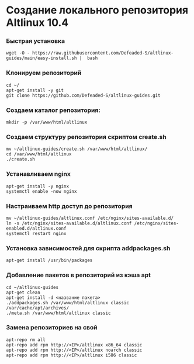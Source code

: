 # Создание локального репозитория Altlinux 10.4
### Быстрая установка
```
wget -O - https://raw.githubusercontent.com/Defeaded-S/altlinux-guides/main/easy-install.sh |  bash
```
### Клонируем репозиторий
```
cd ~/
apt-get install -y git
git clone https://github.com/Defeaded-S/altlinux-guides.git
```
### Создаем каталог репозитория:
```
mkdir -p /var/www/html/altlinux
```
### Создаем структуру репозитория скриптом create.sh
```
mv ~/altlinux-guides/create.sh /var/www/html/altlinux/
cd /var/www/html/altlinux
./create.sh
```
### Устанавливаем nginx
```
apt-get install -y nginx
systemctl enable -now nginx
```
### Настраиваем http доступ до репозитория
```
mv ~/altlinux-guides/altlinux.conf /etc/nginx/sites-available.d/
ln -s /etc/nginx/sites-available.d/altlinux.conf /etc/nginx/sites-enabled.d/altlinux.conf
systemctl restart nginx
```
### Установка зависимостей для скрипта addpackages.sh
```
apt-get install /usr/bin/packages
```
### Добавление пакетов в репозиторий из кэша apt
```
cd ~/altlinux-guides
apt-get clean
apt-get install -d <название пакета>
./addpackages.sh /var/www/html/altlinux classic /var/cache/apt/archives/
./meta.sh /var/www/html/altlinux classic
```
### Замена репозиториев на свой
```
apt-repo rm all
apt-repo add rpm http://<IP>/altlinux x86_64 classic
apt-repo add rpm http://<IP>/altlinux noarch classic
apt-repo add rpm http://<IP>/altlinux i586 classic
```
